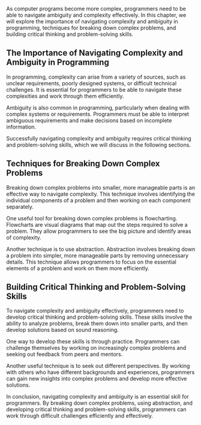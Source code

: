 
As computer programs become more complex, programmers need to be able to navigate ambiguity and complexity effectively. In this chapter, we will explore the importance of navigating complexity and ambiguity in programming, techniques for breaking down complex problems, and building critical thinking and problem-solving skills.

The Importance of Navigating Complexity and Ambiguity in Programming
--------------------------------------------------------------------

In programming, complexity can arise from a variety of sources, such as unclear requirements, poorly designed systems, or difficult technical challenges. It is essential for programmers to be able to navigate these complexities and work through them efficiently.

Ambiguity is also common in programming, particularly when dealing with complex systems or requirements. Programmers must be able to interpret ambiguous requirements and make decisions based on incomplete information.

Successfully navigating complexity and ambiguity requires critical thinking and problem-solving skills, which we will discuss in the following sections.

Techniques for Breaking Down Complex Problems
---------------------------------------------

Breaking down complex problems into smaller, more manageable parts is an effective way to navigate complexity. This technique involves identifying the individual components of a problem and then working on each component separately.

One useful tool for breaking down complex problems is flowcharting. Flowcharts are visual diagrams that map out the steps required to solve a problem. They allow programmers to see the big picture and identify areas of complexity.

Another technique is to use abstraction. Abstraction involves breaking down a problem into simpler, more manageable parts by removing unnecessary details. This technique allows programmers to focus on the essential elements of a problem and work on them more efficiently.

Building Critical Thinking and Problem-Solving Skills
-----------------------------------------------------

To navigate complexity and ambiguity effectively, programmers need to develop critical thinking and problem-solving skills. These skills involve the ability to analyze problems, break them down into smaller parts, and then develop solutions based on sound reasoning.

One way to develop these skills is through practice. Programmers can challenge themselves by working on increasingly complex problems and seeking out feedback from peers and mentors.

Another useful technique is to seek out different perspectives. By working with others who have different backgrounds and experiences, programmers can gain new insights into complex problems and develop more effective solutions.

In conclusion, navigating complexity and ambiguity is an essential skill for programmers. By breaking down complex problems, using abstraction, and developing critical thinking and problem-solving skills, programmers can work through difficult challenges efficiently and effectively.
